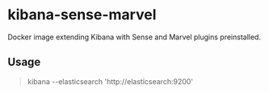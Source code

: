 # kibana-sense-marvel

Docker image extending Kibana with Sense and Marvel plugins preinstalled.

## Usage

> kibana --elasticsearch 'http://elasticsearch:9200'
